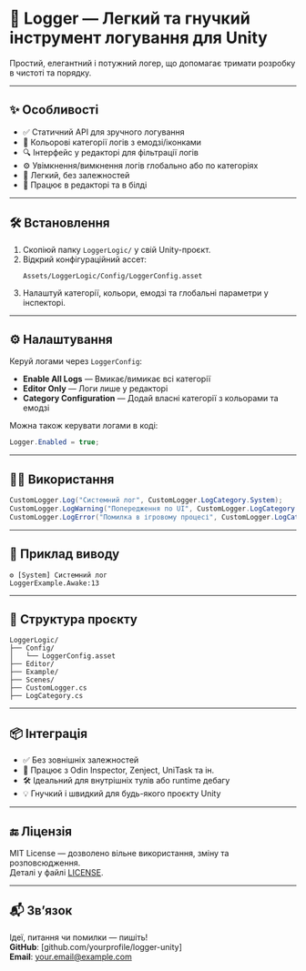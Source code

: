 # 📘 Logger — Легкий та гнучкий інструмент логування для Unity

Простий, елегантний і потужний логер, що допомагає тримати розробку в чистоті та порядку.

---

## ✨ Особливості

- ✅ Статичний API для зручного логування  
- 🎨 Кольорові категорії логів з емодзі/іконками  
- 🔍 Інтерфейс у редакторі для фільтрації логів  
- ⚙️ Увімкнення/вимкнення логів глобально або по категоріях  
- 🧩 Легкий, без залежностей  
- 🎯 Працює в редакторі та в білді

---

## 🛠️ Встановлення

1. Скопіюй папку `LoggerLogic/` у свій Unity-проєкт.
2. Відкрий конфігураційний ассет:
   ```
   Assets/LoggerLogic/Config/LoggerConfig.asset
   ```
3. Налаштуй категорії, кольори, емодзі та глобальні параметри у інспекторі.

---

## ⚙️ Налаштування

Керуй логами через `LoggerConfig`:
- **Enable All Logs** — Вмикає/вимикає всі категорії
- **Editor Only** — Логи лише у редакторі
- **Category Configuration** — Додай власні категорії з кольорами та емодзі

Можна також керувати логами в коді:
```csharp
Logger.Enabled = true;
```

---

## 🧑‍💻 Використання

```csharp
CustomLogger.Log("Системний лог", CustomLogger.LogCategory.System);
CustomLogger.LogWarning("Попередження по UI", CustomLogger.LogCategory.UI);
CustomLogger.LogError("Помилка в ігровому процесі", CustomLogger.LogCategory.Gameplay);
```

---

## 🧪 Приклад виводу

```
⚙ [System] Системний лог  
LoggerExample.Awake:13
```

---

## 📂 Структура проєкту

```
LoggerLogic/
├── Config/
│   └── LoggerConfig.asset
├── Editor/
├── Example/
├── Scenes/
├── CustomLogger.cs
├── LogCategory.cs
```

---

## 📦 Інтеграція

- ✅ Без зовнішніх залежностей
- 🧩 Працює з Odin Inspector, Zenject, UniTask та ін.
- 🛠️ Ідеальний для внутрішніх тулів або runtime дебагу
- 💡 Гнучкий і швидкий для будь-якого проєкту Unity

---

## 🔚 Ліцензія

MIT License — дозволено вільне використання, зміну та розповсюдження.  
Деталі у файлі [LICENSE](./LICENSE).

---

## 📬 Зв’язок

Ідеї, питання чи помилки — пишіть!  
**GitHub**: [github.com/yourprofile/logger-unity]  
**Email**: your.email@example.com
